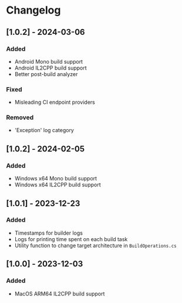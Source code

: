 # Changelog

## [1.0.2] - 2024-03-06

### Added

- Android Mono build support
- Android IL2CPP build support
- Better post-build analyzer

### Fixed

- Misleading CI endpoint providers

### Removed

- 'Exception' log category

## [1.0.2] - 2024-02-05

### Added

- Windows x64 Mono build support
- Windows x64 IL2CPP build support

## [1.0.1] - 2023-12-23

### Added

- Timestamps for builder logs
- Logs for printing time spent on each build task
- Utility function to change target architecture in ``BuildOperations.cs``

## [1.0.0] - 2023-12-03

### Added

- MacOS ARM64 IL2CPP build support
